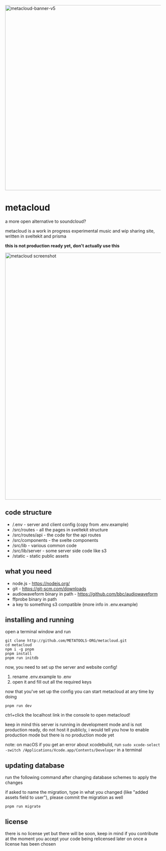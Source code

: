 <img width="600" alt="metacloud-banner-v5" src="https://github.com/user-attachments/assets/d0096650-5636-4eb2-8086-79c6932fe288" />


# metacloud
a more open alternative to soundcloud?

metacloud is a work in progress experimental music and wip sharing site, written in sveltekit and prisma

**this is not production ready yet, don't actually use this**

<img width="800" alt="metacloud screenshot" src="https://github.com/user-attachments/assets/9cff31fe-be74-4553-a256-a8458fa0f22e" />


## code structure
- /.env - server and client config (copy from .env.example)
- /src/routes - all the pages in sveltekit structure
- /src/routes/api - the code for the api routes
- /src/components - the svelte components
- /src/lib - various common code
- /src/lib/server - some server side code like s3
- /static - static public assets
  
## what you need
- node.js - https://nodejs.org/
- git - https://git-scm.com/downloads
- audiowaveform binary in path - https://github.com/bbc/audiowaveform
- ffprobe binary in path
- a key to something s3 compatible (more info in .env.example)

## installing and running
open a terminal window and run
```
git clone http://github.com/METATOOLS-ORG/metacloud.git
cd metacloud
npm i -g pnpm
pnpm install
pnpm run initdb
```

now, you need to set up the server and website config!
1. rename .env.example to .env
2. open it and fill out all the required keys

now that you've set up the config you can start metacloud at any time by doing
```
pnpm run dev
```

ctrl+click the localhost link in the console to open metacloud!

keep in mind this server is running in development mode and is not production ready, do not host it publicly, i would tell you how to enable production mode but there is no production mode yet

note: on macOS if you get an error about xcodebuild, run `sudo xcode-select -switch /Applications/Xcode.app/Contents/Developer` in a terminal


## updating database
run the following command after changing database schemes to apply the changes

if asked to name the migration, type in what you changed (like "added assets field to user"), please commit the migration as well

```
pnpm run migrate
```

## license
there is no license yet but there will be soon, keep in mind if you contribute at the moment you accept your code being relicensed later on once a license has been chosen
